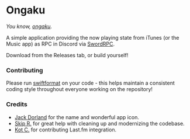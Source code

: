 # Ongaku
_You know, [ongaku](https://jisho.org/word/%E9%9F%B3%E6%A5%BD)._

A simple application providing the now playing state from iTunes (or the Music app) as RPC in Discord via [SwordRPC](https://github.com/spotlightishere/SwordRPC).

Download from the Releases tab, or build yourself!

### Contributing
Please run [swiftformat](https://github.com/nicklockwood/SwiftFormat) on your code - this helps maintain a consistent coding style throughout everyone working on the repository!

### Credits
 - [Jack Dorland](https://github.com/jackdorland) for the name and wonderful app icon.
 - [Skip R.](https://github.com/slice) for great help with cleaning up and modernizing the codebase.
 - [Kot C.](https://github.com/kotx) for contributing Last.fm integration.
